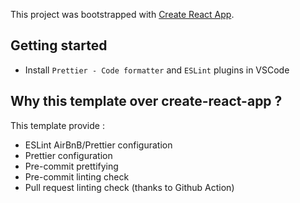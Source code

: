 This project was bootstrapped with [Create React App](https://github.com/facebook/create-react-app).

## Getting started

- Install `Prettier - Code formatter` and `ESLint` plugins in VSCode

## Why this template over create-react-app ?

This template provide :

- ESLint AirBnB/Prettier configuration
- Prettier configuration
- Pre-commit prettifying
- Pre-commit linting check
- Pull request linting check (thanks to Github Action)
